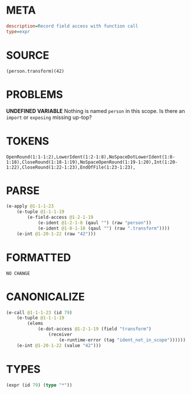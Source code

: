 # META
~~~ini
description=Record field access with function call
type=expr
~~~
# SOURCE
~~~roc
(person.transform)(42)
~~~
# PROBLEMS
**UNDEFINED VARIABLE**
Nothing is named `person` in this scope.
Is there an `import` or `exposing` missing up-top?

# TOKENS
~~~zig
OpenRound(1:1-1:2),LowerIdent(1:2-1:8),NoSpaceDotLowerIdent(1:8-1:18),CloseRound(1:18-1:19),NoSpaceOpenRound(1:19-1:20),Int(1:20-1:22),CloseRound(1:22-1:23),EndOfFile(1:23-1:23),
~~~
# PARSE
~~~clojure
(e-apply @1-1-1-23
	(e-tuple @1-1-1-19
		(e-field-access @1-2-1-19
			(e-ident @1-2-1-8 (qaul "") (raw "person"))
			(e-ident @1-8-1-18 (qaul "") (raw ".transform"))))
	(e-int @1-20-1-22 (raw "42")))
~~~
# FORMATTED
~~~roc
NO CHANGE
~~~
# CANONICALIZE
~~~clojure
(e-call @1-1-1-23 (id 79)
	(e-tuple @1-1-1-19
		(elems
			(e-dot-access @1-2-1-19 (field "transform")
				(receiver
					(e-runtime-error (tag "ident_not_in_scope"))))))
	(e-int @1-20-1-22 (value "42")))
~~~
# TYPES
~~~clojure
(expr (id 79) (type "*"))
~~~
